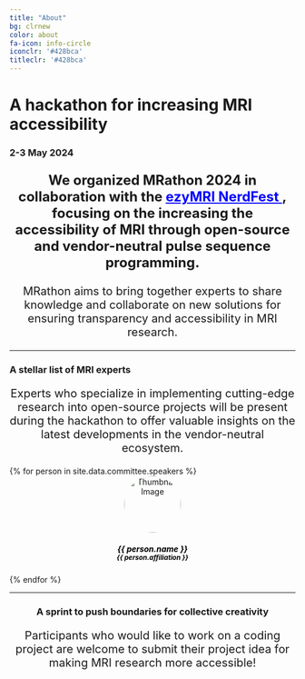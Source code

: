 ```yaml
---
title: "About"
bg: clrnew
color: about
fa-icon: info-circle
iconclr: '#428bca'
titleclr: '#428bca'
---
```


# A hackathon for increasing MRI accessibility

### 2-3 May 2024

<p style ="text-align: center; font-weight: bold; font-size:24px;"> We organized MRathon 2024 in collaboration with the <a href="https://ezymri-nerdfest.sciencesconf.org/" style="color:blue;"> ezyMRI NerdFest </a>, focusing on the increasing the accessibility of MRI through open-source and vendor-neutral pulse sequence programming.</p>

<center>
<p style ="text-align: center;  font-size:20px;">MRathon aims to bring together experts to share knowledge and collaborate on new solutions for ensuring transparency and accessibility in MRI research.</p>
 </center>
<hr>
 <h3>A stellar list of MRI experts</h3>

 <p style ="text-align: center;  font-size:20px;"> Experts who specialize in implementing cutting-edge research into open-source projects will be present during the hackathon to offer valuable insights on the latest developments in the vendor-neutral ecosystem. </p>

<div class="team" style="margin-top:10px;">
<div class="row" style="justify-content:center;">
{% for person in site.data.committee.speakers %}
<div class="col-sm-2">
<center>
<div class="team-player">
    <img src="img/organization/{{ person.image }}" alt="Thumbnail Image" class="img-raised img-circle" style="width:100px;height:100px;border-radius: 50%;">
    <h5 class="title" style="color: black;">{{ person.name }}<br>
        <small class="text-muted" style="color: black;">{{ person.affiliation }}</small>
    </h5>
    <!-- <p style="color: darkgray;"> {{ person.affiliation }}</p> -->
</div>
</center>
</div>
  {% endfor %}

<div>
<div>
<hr>
<center>
 <h3>A sprint to push boundaries for collective creativity</h3>

 <p style ="text-align: center;  font-size:20px;">Participants who would like to work on a coding project are welcome to submit their project idea for making MRI research more accessible!</p>
</center>

